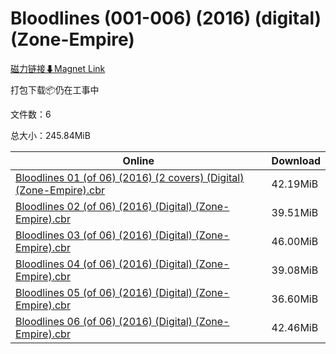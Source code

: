 # Bloodlines (001-006) (2016) (digital) (Zone-Empire)

[磁力链接⬇Magnet Link](magnet:?xt=urn:btih:cd614e0172db1ac7e2e95563ac110bde747277bc&dn=Bloodlines%20%28001-006%29%20%282016%29%20%28digital%29%20%28Zone-Empire%29)

打包下载📦仍在工事中

文件数：6

总大小：245.84MiB

Online | Download
--- | ---
[Bloodlines 01 (of 06) (2016) (2 covers) (Digital) (Zone-Empire).cbr](https://github.com/alicewish/markdown/blob/master/comic/Bloodlines-01-of-06-2016-2-covers-Digital-Zone-Empire-cbr.md) | 42.19MiB
[Bloodlines 02 (of 06) (2016) (Digital) (Zone-Empire).cbr](https://github.com/alicewish/markdown/blob/master/comic/Bloodlines-02-of-06-2016-Digital-Zone-Empire-cbr.md) | 39.51MiB
[Bloodlines 03 (of 06) (2016) (Digital) (Zone-Empire).cbr](https://github.com/alicewish/markdown/blob/master/comic/Bloodlines-03-of-06-2016-Digital-Zone-Empire-cbr.md) | 46.00MiB
[Bloodlines 04 (of 06) (2016) (Digital) (Zone-Empire).cbr](https://github.com/alicewish/markdown/blob/master/comic/Bloodlines-04-of-06-2016-Digital-Zone-Empire-cbr.md) | 39.08MiB
[Bloodlines 05 (of 06) (2016) (Digital) (Zone-Empire).cbr](https://github.com/alicewish/markdown/blob/master/comic/Bloodlines-05-of-06-2016-Digital-Zone-Empire-cbr.md) | 36.60MiB
[Bloodlines 06 (of 06) (2016) (Digital) (Zone-Empire).cbr](https://github.com/alicewish/markdown/blob/master/comic/Bloodlines-06-of-06-2016-Digital-Zone-Empire-cbr.md) | 42.46MiB